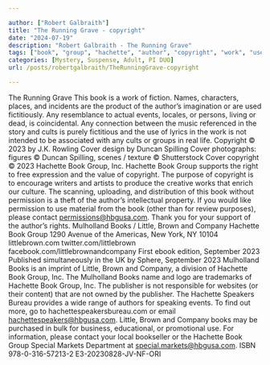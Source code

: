 ```yaml
---

author: ["Robert Galbraith"]
title: "The Running Grave - copyright"
date: "2024-07-19"
description: "Robert Galbraith - The Running Grave"
tags: ["book", "group", "hachette", "author", "copyright", "work", "use", "cover", "permission", "mulholland", "little", "brown", "company", "name", "event", "cult", "duncan", "spilling", "support", "right", "purpose", "please", "contact", "september", "inc"]
categories: [Mystery, Suspense, Adult, PI DUO]
url: /posts/robertgalbraith/TheRunningGrave-copyright

---
```



The Running Grave
This book is a work of fiction. Names, characters, places, and incidents are the product of the author’s imagination or are used fictitiously. Any resemblance to actual events, locales, or persons, living or dead, is coincidental. Any connection between the music referenced in the story and cults is purely fictitious and the use of lyrics in the work is not intended to be associated with any cults or groups in real life.
Copyright © 2023 by J.K. Rowling
Cover design by Duncan Spilling
Cover photographs: figures © Duncan Spilling,
scenes / texture © Shutterstock
Cover copyright © 2023 Hachette Book Group, Inc.
Hachette Book Group supports the right to free expression and the value of copyright. The purpose of copyright is to encourage writers and artists to produce the creative works that enrich our culture.
The scanning, uploading, and distribution of this book without permission is a theft of the author’s intellectual property. If you would like permission to use material from the book (other than for review purposes), please contact permissions@hbgusa.com. Thank you for your support of the author’s rights.
Mulholland Books / Little, Brown and Company
Hachette Book Group
1290 Avenue of the Americas, New York, NY 10104
littlebrown.com
twitter.com/littlebrown
facebook.com/littlebrownandcompany
First ebook edition, September 2023
Published simultaneously in the UK by Sphere, September 2023
Mulholland Books is an imprint of Little, Brown and Company, a division of Hachette Book Group, Inc. The Mulholland Books name and logo are trademarks of Hachette Book Group, Inc.
The publisher is not responsible for websites (or their content) that are not owned by the publisher.
The Hachette Speakers Bureau provides a wide range of authors for speaking events. To find out more, go to hachettespeakersbureau.com or email hachettespeakers@hbgusa.com.
Little, Brown and Company books may be purchased in bulk for business, educational, or promotional use. For information, please contact your local bookseller or the Hachette Book Group Special Markets Department at special.markets@hbgusa.com.
ISBN 978-0-316-57213-2
E3-20230828-JV-NF-ORI

